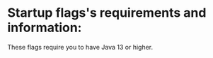   # Startup flags's requirements and information:

  These flags require you to have Java 13 or higher.
